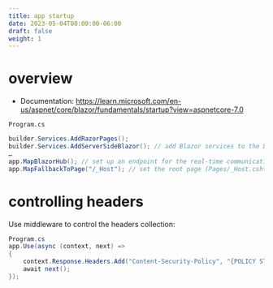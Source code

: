 ```yaml
---
title: app startup
date: 2023-05-04T00:00:00-06:00
draft: false
weight: 1
---
```


# overview
- Documentation: https://learn.microsoft.com/en-us/aspnet/core/blazor/fundamentals/startup?view=aspnetcore-7.0

`Program.cs`
```cs
builder.Services.AddRazorPages();
builder.Services.AddServerSideBlazor(); // add Blazor services to the DI container
…
app.MapBlazorHub(); // set up an endpoint for the real-time communication w/browser (via SignalR)
app.MapFallbackToPage("/_Host"); // set the root page (Pages/_Host.cshtml) and enable nav; when no matching endpoint is found, route requests here
```

# controlling headers
Use middleware to control the headers collection:
```cs
Program.cs
app.Use(async (context, next) =>
{
	context.Response.Headers.Add("Content-Security-Policy", "{POLICY STRING}");
	await next();
});
```
